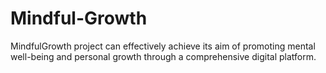 # Mindful-Growth
MindfulGrowth project can effectively achieve its aim of promoting mental well-being and personal growth through a comprehensive digital platform.
